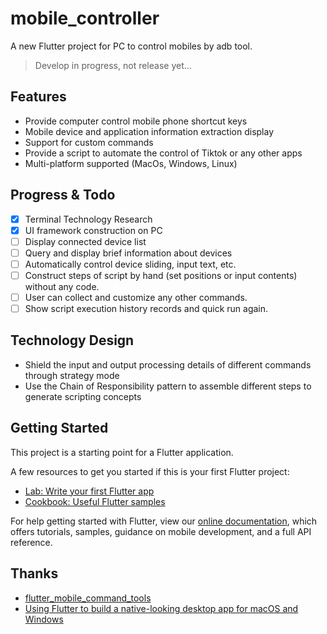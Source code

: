 # mobile_controller

A new Flutter project for PC to control mobiles by adb tool.
> Develop in progress, not release yet...

## Features
- Provide computer control mobile phone shortcut keys
- Mobile device and application information extraction display
- Support for custom commands
- Provide a script to automate the control of Tiktok or any other apps
- Multi-platform supported (MacOs, Windows, Linux)

## Progress & Todo
- [x] Terminal Technology Research
- [x] UI framework construction on PC
- [ ] Display connected device list
- [ ] Query and display brief information about devices
- [ ] Automatically control device sliding, input text, etc.
- [ ] Construct steps of script by hand (set positions or input contents) without any code.
- [ ] User can collect and customize any other commands.
- [ ] Show script execution history records and quick run again.

## Technology Design
- Shield the input and output processing details of different commands through strategy mode
- Use the Chain of Responsibility pattern to assemble different steps to generate scripting concepts

## Getting Started

This project is a starting point for a Flutter application.

A few resources to get you started if this is your first Flutter project:

- [Lab: Write your first Flutter app](https://flutter.dev/docs/get-started/codelab)
- [Cookbook: Useful Flutter samples](https://flutter.dev/docs/cookbook)

For help getting started with Flutter, view our
[online documentation](https://flutter.dev/docs), which offers tutorials,
samples, guidance on mobile development, and a full API reference.

## Thanks
- [flutter_mobile_command_tools](https://github.com/LuckyLi706/flutter_mobile_command_tools)
- [Using Flutter to build a native-looking desktop app for macOS and Windows](https://blog.whidev.com/native-looking-desktop-app-with-flutter/)